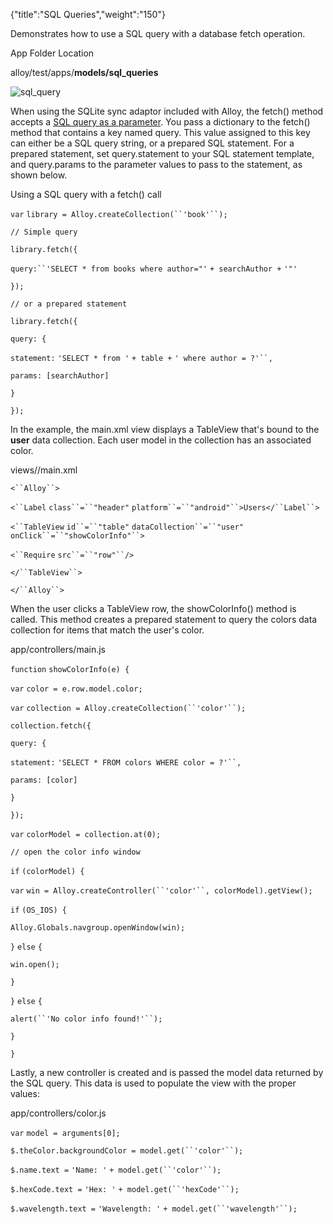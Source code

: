 {"title":"SQL Queries","weight":"150"} 

Demonstrates how to use a SQL query with a database fetch operation.

App Folder Location

alloy/test/apps/**models/sql\_queries**

![sql_query](/Images/appc/download/attachments/41845731/sql_query.png)

When using the SQLite sync adaptor included with Alloy, the fetch() method accepts a [SQL query as a parameter](https://docs.appcelerator.com/platform/latest/#!/guide/Alloy_Sync_Adapters_and_Migrations-section-src-36739597_AlloySyncAdaptersandMigrations-SQLiteSyncAdapter). You pass a dictionary to the fetch() method that contains a key named query. This value assigned to this key can either be a SQL query string, or a prepared SQL statement. For a prepared statement, set query.statement to your SQL statement template, and query.params to the parameter values to pass to the statement, as shown below.

Using a SQL query with a fetch() call

`var` `library = Alloy.createCollection(``'book'``);`

`// Simple query`

`library.fetch({`

`query:``'SELECT * from books where author="'` `+ searchAuthor +` `'"'`

`});`

`// or a prepared statement`

`library.fetch({`

`query: { `

`statement:` `'SELECT * from '` `+ table +` `' where author = ?'``, `

`params: [searchAuthor] `

`}`

`});`

In the example, the main.xml view displays a TableView that's bound to the **user** data collection. Each user model in the collection has an associated color.

views/<platform>/main.xml

`<``Alloy``>`

`<``Label`  `class``=``"header"`  `platform``=``"android"``>Users</``Label``>`

`<``TableView`  `id``=``"table"`  `dataCollection``=``"user"`  `onClick``=``"showColorInfo"``>`

`<``Require`  `src``=``"row"``/>`

`</``TableView``>`

`</``Alloy``>`

When the user clicks a TableView row, the showColorInfo() method is called. This method creates a prepared statement to query the colors data collection for items that match the user's color.

app/controllers/main.js

`function` `showColorInfo(e) {`

`var` `color = e.row.model.color;`

`var` `collection = Alloy.createCollection(``'color'``);`

`collection.fetch({`

`query: {`

`statement:` `'SELECT * FROM colors WHERE color = ?'``,`

`params: [color]`

`}`

`});`

`var` `colorModel = collection.at(0);`

`// open the color info window`

`if` `(colorModel) {`

`var` `win = Alloy.createController(``'color'``, colorModel).getView();`

`if` `(OS_IOS) {`

`Alloy.Globals.navgroup.openWindow(win);`

`}` `else` `{`

`win.open();`

`}`

`}` `else` `{`

`alert(``'No color info found!'``);`

`}`

`}`

Lastly, a new controller is created and is passed the model data returned by the SQL query. This data is used to populate the view with the proper values:

app/controllers/color.js

`var` `model = arguments[0];`

`$.theColor.backgroundColor = model.get(``'color'``);`

`$.name.text =` `'Name: '` `+ model.get(``'color'``);`

`$.hexCode.text =` `'Hex: '` `+ model.get(``'hexCode'``);`

`$.wavelength.text =` `'Wavelength: '` `+ model.get(``'wavelength'``);`